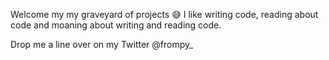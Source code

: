 Welcome my my graveyard of projects 😅 I like writing code, reading about code and moaning about writing and reading code.

Drop me a line over on my Twitter @frompy_

